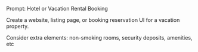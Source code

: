Prompt: Hotel or Vacation Rental Booking

Create a website, listing page, or booking reservation UI for a vacation property.

Consider extra elements: non-smoking rooms, security deposits, amenities, etc
